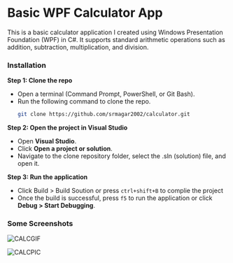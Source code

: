 # **Basic WPF Calculator App**
This is a basic calculator application I created using Windows Presentation Foundation (WPF) in C#. It supports standard arithmetic operations such as addition, subtraction, multiplication, and division.

### **Installation**

**Step 1: Clone the repo**
- Open a terminal (Command Prompt, PowerShell, or Git Bash).
- Run the following command to clone the repo.
  ```bash
  git clone https://github.com/srmagar2002/calculator.git

**Step 2: Open the project in Visual Studio**
- Open **Visual Studio**.
- Click **Open a project or solution**.
- Navigate to the clone repository folder, select the .sln (solution) file, and open it.

**Step 3: Run the application**
- Click Build > Build Soution or press `ctrl+shift+B` to complie the project
- Once the build is successful, press `f5` to run the application or click **Debug > Start Debugging**.

### **Some Screenshots**
![CALCGIF](/images/calc_showcase.gif)

![CALCPIC](/images/calc_showcase2.png)